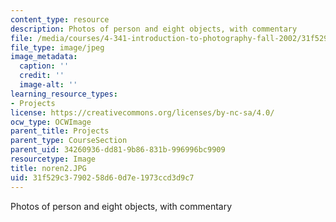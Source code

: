 ```yaml
---
content_type: resource
description: Photos of person and eight objects, with commentary
file: /media/courses/4-341-introduction-to-photography-fall-2002/31f529c3790258d60d7e1973ccd3d9c7_noren2.JPG
file_type: image/jpeg
image_metadata:
  caption: ''
  credit: ''
  image-alt: ''
learning_resource_types:
- Projects
license: https://creativecommons.org/licenses/by-nc-sa/4.0/
ocw_type: OCWImage
parent_title: Projects
parent_type: CourseSection
parent_uid: 34260936-dd81-9b86-831b-996996bc9909
resourcetype: Image
title: noren2.JPG
uid: 31f529c3-7902-58d6-0d7e-1973ccd3d9c7
---
```

Photos of person and eight objects, with commentary